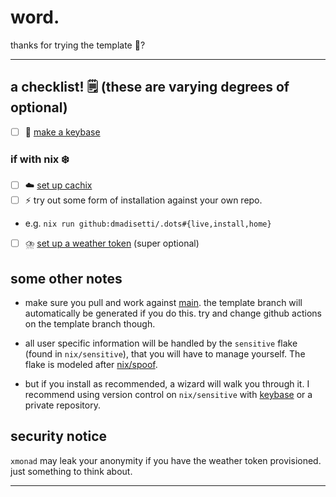 # word.

thanks for trying the template :tada:?

---

## a checklist! :spiral_notepad: (these are varying degrees of optional)

- [ ] :key: [make a keybase](https://keybase.io)

### if with nix :snowflake:

- [ ] :cloud: [set up cachix](https://github.com/dmadisetti/.dots/blob/template/.github/workflows/cache.yml)
- [ ] :zap: try out some form of installation against your own repo.
- e.g.  `nix run github:dmadisetti/.dots#{live,install,home}`
- [ ]  :cloud_with_lightning_and_rain:  [set up a weather token](https://github.com/dmadisetti/.dots/blob/template/nix/home/programs/eww.nix) (super optional)

## some other notes

- make sure you pull and work against [main](https://github.com/dmadisetti/.dots/compare/main...?expand=1). the template branch will automatically be generated if you do this. try and change github actions on the template branch though.

 - all user specific information will be handled by the `sensitive` flake (found in `nix/sensitive`), that you will have to manage yourself. The flake is modeled after [nix/spoof](https://github.com/dmadisetti/.dots/blob/template/nix/flake.nix).

 - but if you install as recommended, a wizard will walk you through it. I recommend using version control on `nix/sensitive` with [keybase](https://book.keybase.io/git) or a private repository.

## security notice
`xmonad` may leak your anonymity if you have the weather token provisioned.
just something to think about.

---

